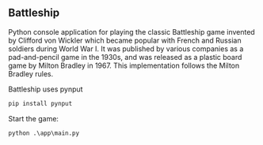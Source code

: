 ## Battleship

Python console application for playing the classic Battleship game invented by Clifford von Wickler which became popular with French and Russian soldiers during World War I. It was published by various companies as a pad-and-pencil game in the 1930s, and was released as a plastic board game by Milton Bradley in 1967. This implementation follows the Milton Bradley rules.

Battleship uses pynput
```apache
pip install pynput
```

Start the game:
```apache
python .\app\main.py
```
